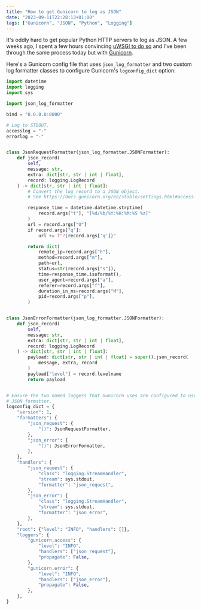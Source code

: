```yaml
---
title: "How to get Gunicorn to log as JSON"
date: "2023-09-11T22:28:13+01:00"
tags: ["Gunicorn", "JSON", "Python", "Logging"]
---
```


It's oddly hard to get popular Python HTTP servers to log as JSON. A few weeks
ago, I spent a few hours convincing
[uWSGI to do so](/posts/how-to-get-uwsgis-logroute-to-support-regular-expressions/)
and I've been through the same process today but with
[Gunicorn](https://gunicorn.org/).

Here's a Gunicorn config file that uses `json_log_formatter` and two custom log
formatter classes to configure Gunicorn's `logconfig_dict` option:

```py
import datetime
import logging
import sys

import json_log_formatter

bind = "0.0.0.0:8000"

# Log to STDOUT.
accesslog = "-"
errorlog = "-"


class JsonRequestFormatter(json_log_formatter.JSONFormatter):
    def json_record(
        self,
        message: str,
        extra: dict[str, str | int | float],
        record: logging.LogRecord
    ) -> dict[str, str | int | float]:
        # Convert the log record to a JSON object.
        # See https://docs.gunicorn.org/en/stable/settings.html#access-log-format

        response_time = datetime.datetime.strptime(
            record.args["t"], "[%d/%b/%Y:%H:%M:%S %z]"
        )
        url = record.args["U"]
        if record.args["q"]:
            url += f"?{record.args['q']}"

        return dict(
            remote_ip=record.args["h"],
            method=record.args["m"],
            path=url,
            status=str(record.args["s"]),
            time=response_time.isoformat(),
            user_agent=record.args["a"],
            referer=record.args["f"],
            duration_in_ms=record.args["M"],
            pid=record.args["p"],
        )


class JsonErrorFormatter(json_log_formatter.JSONFormatter):
    def json_record(
        self,
        message: str,
        extra: dict[str, str | int | float],
        record: logging.LogRecord
    ) -> dict[str, str | int | float]:
        payload: dict[str, str | int | float] = super().json_record(
            message, extra, record
        )
        payload["level"] = record.levelname
        return payload


# Ensure the two named loggers that Gunicorn uses are configured to use a custom
# JSON formatter.
logconfig_dict = {
    "version": 1,
    "formatters": {
        "json_request": {
            "()": JsonRequestFormatter,
        },
        "json_error": {
            "()": JsonErrorFormatter,
        },
    },
    "handlers": {
        "json_request": {
            "class": "logging.StreamHandler",
            "stream": sys.stdout,
            "formatter": "json_request",
        },
        "json_error": {
            "class": "logging.StreamHandler",
            "stream": sys.stdout,
            "formatter": "json_error",
        },
    },
    "root": {"level": "INFO", "handlers": []},
    "loggers": {
        "gunicorn.access": {
            "level": "INFO",
            "handlers": ["json_request"],
            "propagate": False,
        },
        "gunicorn.error": {
            "level": "INFO",
            "handlers": ["json_error"],
            "propagate": False,
        },
    },
}
```
